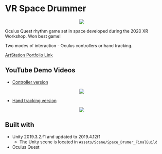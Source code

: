 # VR Space Drummer

<p align="center">
  <img src=title.png>
</p>

Oculus Quest rhythm game set in space developed during the 2020 XR Workshop. Won best game!

Two modes of interaction - Oculus controllers or hand tracking.

[ArtStation Portfolio Link](https://www.artstation.com/artwork/GalOa1)

## YouTube Demo Videos
* [Controller version](https://www.youtube.com/watch?v=I9bjhcij9YI)
<p align="center">
  <img src=demoControllers.gif>
</p>

* [Hand tracking version](https://www.youtube.com/watch?v=ZvvkbhE5bCo)
<p align="center">
  <img src=demoHandTracking.gif>
</p>

## Built with
* Unity 2019.3.2.f1 and updated to 2019.4.12f1
  * The Unity scene is located in ```Assets/Scene/Space_Drumer_FinalBuild```
* Oculus Quest
